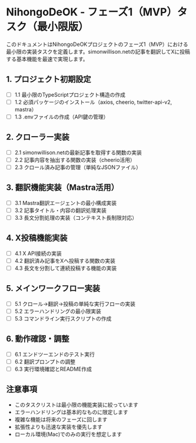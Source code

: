 # NihongoDeOK - フェーズ1（MVP）タスク（最小限版）

このドキュメントはNihongoDeOKプロジェクトのフェーズ1（MVP）における最小限の実装タスクを定義します。simonwillison.netの記事を翻訳してXに投稿する基本機能を最速で実現します。

## 1. プロジェクト初期設定

- [ ] 1.1 最小限のTypeScriptプロジェクト構造の作成
- [ ] 1.2 必須パッケージのインストール（axios, cheerio, twitter-api-v2, mastra）
- [ ] 1.3 .envファイルの作成（API鍵の管理）

## 2. クローラー実装

- [ ] 2.1 simonwillison.netの最新記事を取得する関数の実装
- [ ] 2.2 記事内容を抽出する関数の実装（cheerio活用）
- [ ] 2.3 クロール済み記事の管理（単純なJSONファイル）

## 3. 翻訳機能実装（Mastra活用）

- [ ] 3.1 Mastra翻訳エージェントの最小構成実装
- [ ] 3.2 記事タイトル・内容の翻訳処理実装
- [ ] 3.3 長文分割処理の実装（コンテキスト長制限対応）

## 4. X投稿機能実装

- [ ] 4.1 X API接続の実装
- [ ] 4.2 翻訳済み記事をXへ投稿する関数の実装
- [ ] 4.3 長文を分割して連続投稿する機能の実装

## 5. メインワークフロー実装

- [ ] 5.1 クロール→翻訳→投稿の単純な実行フローの実装
- [ ] 5.2 エラーハンドリングの最小限実装
- [ ] 5.3 コマンドライン実行スクリプトの作成

## 6. 動作確認・調整

- [ ] 6.1 エンドツーエンドのテスト実行
- [ ] 6.2 翻訳プロンプトの調整
- [ ] 6.3 実行環境確認とREADME作成

## 注意事項

- このタスクリストは最小限の機能実装に絞っています
- エラーハンドリングは基本的なものに限定します
- 複雑な機能は将来のフェーズに回します
- 拡張性よりも迅速な実装を優先します
- ローカル環境(Mac)でのみの実行を想定します 